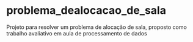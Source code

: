 # problema_dealocacao_de_sala
Projeto para resolver um problema de alocação de sala, proposto como trabalho avaliativo em aula de processamento de dados
